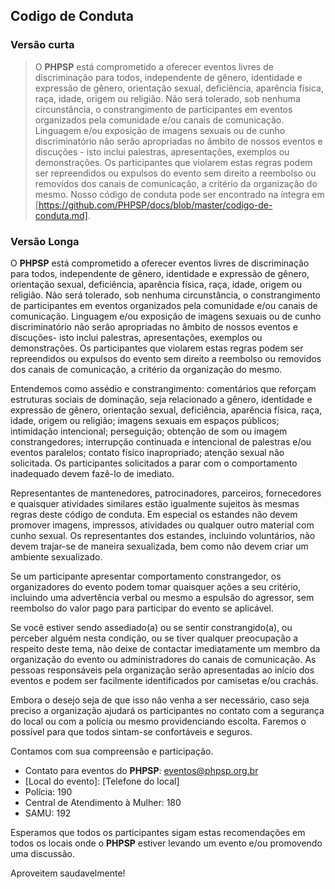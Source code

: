 ## Codigo de Conduta

### Versão curta

> O **PHPSP** está comprometido a oferecer eventos livres de discriminação para todos, independente de gênero, identidade e expressão de gênero, orientação sexual, deficiência, aparência física, raça, idade, origem ou religião. 
> Não será tolerado, sob nenhuma circunstância, o constrangimento de participantes em eventos organizados pela comunidade e/ou canais de comunicação. 
> Linguagem e/ou exposição de imagens sexuais ou de cunho discriminatório não serão apropriadas no âmbito de nossos eventos e discuções - isto inclui palestras, apresentações, exemplos ou demonstrações. 
> Os participantes que violarem estas regras podem ser repreendidos ou expulsos do evento sem direito a reembolso ou removidos dos canais de comunicação, a critério da organização do mesmo. 
> Nosso código de conduta pode ser encontrado na íntegra em [https://github.com/PHPSP/docs/blob/master/codigo-de-conduta.md].

### Versão Longa

O **PHPSP** está comprometido a oferecer eventos livres de discriminação para todos, independente de gênero, identidade e expressão de gênero, orientação sexual, deficiência, aparência física, raça, idade, origem ou religião. 
Não será tolerado, sob nenhuma circunstância, o constrangimento de participantes em eventos organizados pela comunidade e/ou canais de comunicação. 
Linguagem e/ou exposição de imagens sexuais ou de cunho discriminatório não serão apropriadas no âmbito de nossos eventos e discuções- isto inclui palestras, apresentações, exemplos ou demonstrações. 
Os participantes que violarem estas regras podem ser repreendidos ou expulsos do evento sem direito a reembolso ou removidos dos canais de comunicação, a critério da organização do mesmo. 

Entendemos como assédio e constrangimento: 
comentários que reforçam estruturas sociais de dominação, seja relacionado a gênero, identidade e expressão de gênero, 
orientação sexual, deficiência, aparência física, raça, idade, origem ou religião; imagens sexuais em espaços públicos; 
intimidação intencional; perseguição; obtenção de som ou imagem constrangedores; 
interrupção continuada e intencional de palestras e/ou eventos paralelos; 
contato físico inapropriado; atenção sexual não solicitada. 
Os participantes solicitados a parar com o comportamento inadequado devem fazê-lo de imediato.

Representantes de mantenedores, patrocinadores, parceiros, fornecedores e quaisquer atividades similares estão 
igualmente sujeitos às mesmas regras deste código de conduta. 
Em especial os estandes não devem promover imagens, impressos, atividades ou qualquer outro material com cunho sexual. 
Os representantes dos estandes, incluindo voluntários, não devem trajar-se de maneira sexualizada, 
bem como não devem criar um ambiente sexualizado.

Se um participante apresentar comportamento constrangedor, os organizadores do evento podem tomar quaisquer 
ações a seu critério, incluindo uma advertência verbal ou mesmo a espulsão do agressor, 
sem reembolso do valor pago para participar do evento se aplicável.

Se você estiver sendo assediado(a) ou se sentir constrangido(a), ou perceber alguém nesta condição, 
ou se tiver qualquer preocupação a respeito deste tema, 
não deixe de contactar imediatamente um membro da organização do evento ou administradores do canais de comunicação. 
As pessoas responsáveis pela organização serão apresentadas ao início dos eventos e podem ser facilmente 
identificados por camisetas e/ou crachás.

Embora o desejo seja de que isso não venha a ser necessário, caso seja preciso a organização ajudará 
os participantes no contato com a segurança do local ou com a polícia ou mesmo providenciando escolta. 
Faremos o possível para que todos sintam-se confortáveis e seguros.

Contamos com sua compreensão e participação.

* Contato para eventos do **PHPSP**: eventos@phpsp.org.br
* [Local do evento]: [Telefone do local]
* Polícia: 190
* Central de Atendimento à Mulher: 180
* SAMU: 192

Esperamos que todos os participantes sigam estas recomendações em todos os locais onde o **PHPSP** estiver levando um evento e/ou promovendo uma discussão.

Aproveitem saudavelmente!
